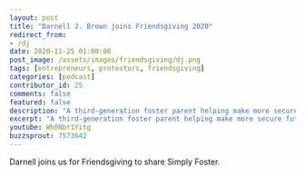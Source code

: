 ```yaml
---
layout: post
title: "Darnell J. Brown joins Friendsgiving 2020"
redirect_from:
- /dj
date: 2020-11-25 01:00:00
post_image: /assets/images/friendsgiving/dj.png
tags: [entrepreneurs, protestors, friendsgiving]
categories: [podcast]
contributor_id: 25
comments: false
featured: false
description: "A third-generation foster parent helping make more secure futures for vulnerable children."
excerpt: "A third-generation foster parent helping make more secure futures for vulnerable children."
youtube: Wh0Nbr1Yitg
buzzsprout: 7573642
---
```

Darnell joins us for Friendsgiving to share Simply Foster.

